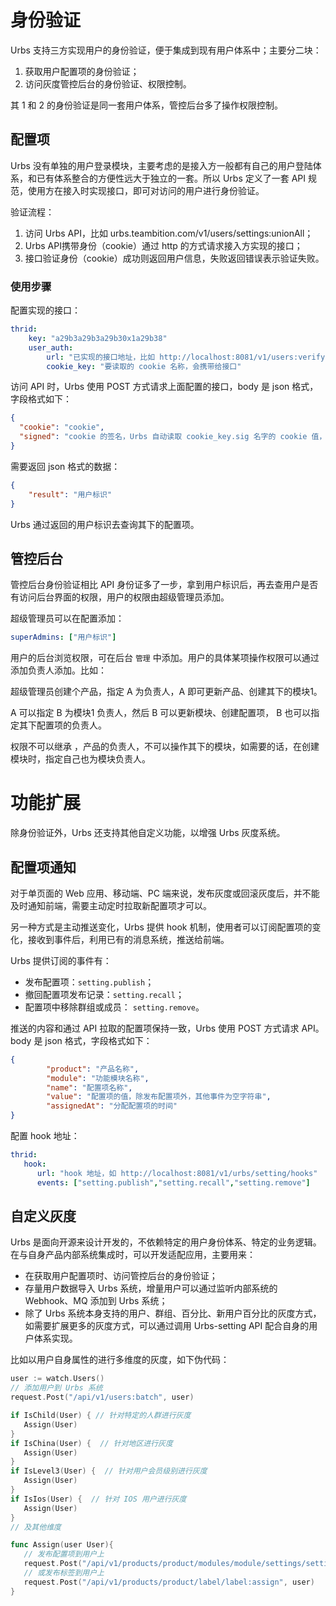 # 身份验证

Urbs 支持三方实现用户的身份验证，便于集成到现有用户体系中；主要分二块：

1. 获取用户配置项的身份验证；
2. 访问灰度管控后台的身份验证、权限控制。

其 1 和 2 的身份验证是同一套用户体系，管控后台多了操作权限控制。

## 配置项

Urbs 没有单独的用户登录模块，主要考虑的是接入方一般都有自己的用户登陆体系，和已有体系整合的方便性远大于独立的一套。所以 Urbs 定义了一套 API 规范，使用方在接入时实现接口，即可对访问的用户进行身份验证。

验证流程：

1. 访问 Urbs API，比如 urbs.teambition.com/v1/users/settings:unionAll；
2. Urbs API携带身份（cookie）通过 http 的方式请求接入方实现的接口；
3. 接口验证身份（cookie）成功则返回用户信息，失败返回错误表示验证失败。

### 使用步骤

配置实现的接口：

```yaml
thrid:
    key: "a29b3a29b3a29b30x1a29b38"
    user_auth: 
        url: "已实现的接口地址，比如 http://localhost:8081/v1/users:verify"
        cookie_key: "要读取的 cookie 名称，会携带给接口"

```

访问 API 时，Urbs 使用 POST 方式请求上面配置的接口，body 是 json 格式，字段格式如下：

```json
{
  "cookie": "cookie",
  "signed": "cookie 的签名，Urbs 自动读取 cookie_key.sig 名字的 cookie 值，携带到，没有则为空"
}
```
需要返回 json 格式的数据：
```json
{
    "result": "用户标识"
}
```

Urbs 通过返回的用户标识去查询其下的配置项。

## 管控后台

管控后台身份验证相比 API 身份证多了一步，拿到用户标识后，再去查用户是否有访问后台界面的权限，用户的权限由超级管理员添加。

超级管理员可以在配置添加：

```yaml
superAdmins: ["用户标识"]
```

用户的后台浏览权限，可在后台 `管理` 中添加。用户的具体某项操作权限可以通过添加负责人添加。比如：

超级管理员创建个产品，指定 A 为负责人，A 即可更新产品、创建其下的模块1。 

A 可以指定 B 为模块1 负责人，然后 B 可以更新模块、创建配置项， B 也可以指定其下配置项的负责人。

权限不可以继承 ，产品的负责人，不可以操作其下的模块，如需要的话，在创建模块时，指定自己也为模块负责人。
# 功能扩展
除身份验证外，Urbs 还支持其他自定义功能，以增强 Urbs 灰度系统。

## 配置项通知

对于单页面的 Web 应用、移动端、PC 端来说，发布灰度或回滚灰度后，并不能及时通知前端，需要主动定时拉取新配置项才可以。

另一种方式是主动推送变化，Urbs 提供 hook 机制，使用者可以订阅配置项的变化，接收到事件后，利用已有的消息系统，推送给前端。

Urbs 提供订阅的事件有：

- 发布配置项：`setting.publish`；
- 撤回配置项发布记录：`setting.recall`；
- 配置项中移除群组或成员： `setting.remove`。

推送的内容和通过 API 拉取的配置项保持一致，Urbs 使用 POST 方式请求 API。body 是 json 格式，字段格式如下：

```json
{
        "product": "产品名称", 
        "module": "功能模块名称",
        "name": "配置项名称",
        "value": "配置项的值，除发布配置项外，其他事件为空字符串",
        "assignedAt": "分配配置项的时间"
}
```

配置 hook 地址：

```yaml
thrid:
   hook:
      url: "hook 地址，如 http://localhost:8081/v1/urbs/setting/hooks"
      events: ["setting.publish","setting.recall","setting.remove"]  
```

## 自定义灰度

Urbs 是面向开源来设计开发的，不依赖特定的用户身份体系、特定的业务逻辑。在与自身产品内部系统集成时，可以开发适配应用，主要用来：

- 在获取用户配置项时、访问管控后台的身份验证；
- 存量用户数据导入 Urbs 系统，增量用户可以通过监听内部系统的 Webhook、MQ 添加到 Urbs 系统；
- 除了 Urbs 系统本身支持的用户、群组、百分比、新用户百分比的灰度方式，如需要扩展更多的灰度方式，可以通过调用 Urbs-setting API 配合自身的用户体系实现。

比如以用户自身属性的进行多维度的灰度，如下伪代码：

```go
user := watch.Users()
// 添加用户到 Urbs 系统
request.Post("/api/v1/users:batch", user)

if IsChild(User) { // 针对特定的人群进行灰度
   Assign(User)
}
if IsChina(User) {  // 针对地区进行灰度
   Assign(User)
}
if IsLevel3(User) {  // 针对用户会员级别进行灰度
   Assign(User)
}
if IsIos(User) {  // 针对 IOS 用户进行灰度
   Assign(User)
}
// 及其他维度

func Assign(user User){
   // 发布配置项到用户上
   request.Post("/api/v1/products/product/modules/module/settings/setting:assign", user)
   // 或发布标签到用户上
   request.Post("/api/v1/products/product/label/label:assign", user)
}
```
